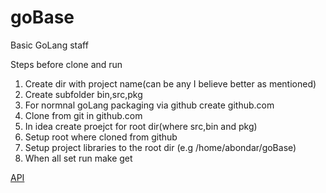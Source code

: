 # goBase
Basic GoLang staff

Steps before clone and run

1. Create dir with project name(can be any I believe better as mentioned)
2. Create subfolder bin,src,pkg
3. For normnal goLang packaging via github create github.com
4. Clone from git in github.com
5. In idea create proejct for root dir(where src,bin and pkg)
6. Setup root where cloned from github
7. Setup project libraries to the root dir (e.g /home/abondar/goBase)
8. When all set run make get

[API](doc/readme.md)
